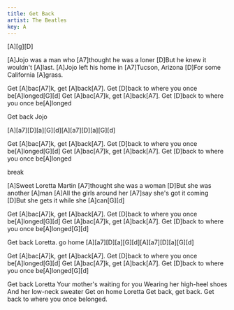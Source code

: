 ```yaml
---
title: Get Back
artist: The Beatles
key: A
---
```


[A][g][D]

[A]Jojo was a man who [A7]thought he was a loner
[D]But he knew it wouldn't [A]last.
[A]Jojo left his home in [A7]Tucson, Arizona
[D]For some California [A]grass.

Get [A]bac[A7]k, get [A]back[A7].
Get [D]back to where you once be[A]longed[G][d]
Get [A]bac[A7]k, get [A]back[A7].
Get [D]back to where you once be[A]longed

Get back Jojo

[A][a7][D][a][G][d][A][a7][D][a][G][d]

Get [A]bac[A7]k, get [A]back[A7].
Get [D]back to where you once be[A]longed[G][d]
Get [A]bac[A7]k, get [A]back[A7].
Get [D]back to where you once be[A]longed

break

[A]Sweet Loretta Martin [A7]thought she was a woman
[D]But she was another [A]man
[A]All the girls around her [A7]say she's got it coming
[D]But she gets it while she [A]can[G][d]

Get [A]bac[A7]k, get [A]back[A7].
Get [D]back to where you once be[A]longed[G][d]
Get [A]bac[A7]k, get [A]back[A7].
Get [D]back to where you once be[A]longed[G][d]

Get back Loretta. go home
[A][a7][D][a][G][d][A][a7][D][a][G][d]

Get [A]bac[A7]k, get [A]back[A7].
Get [D]back to where you once be[A]longed[G][d]
Get [A]bac[A7]k, get [A]back[A7].
Get [D]back to where you once be[A]longed[G][d]

Get back Loretta
Your mother's waiting for you
Wearing her high-heel shoes
And her low-neck sweater
Get on home Loretta
Get back, get back.
Get back to where you once belonged.
